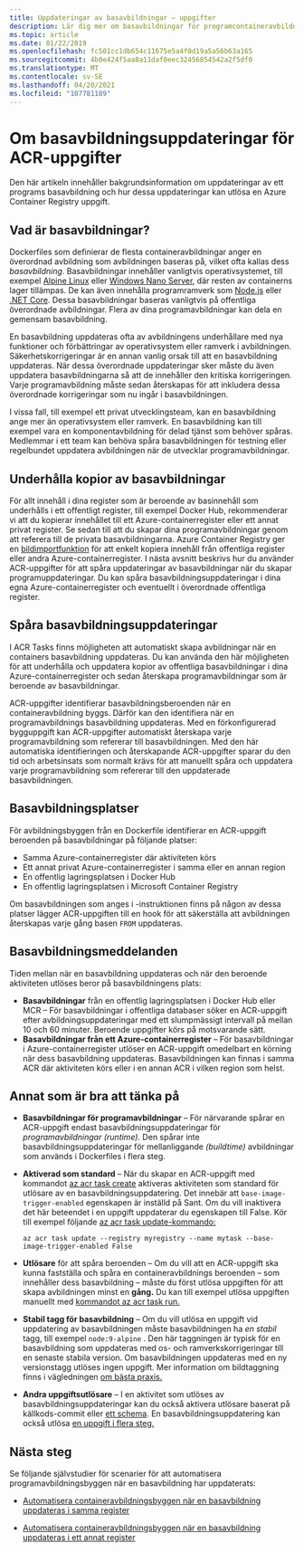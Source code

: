 ```yaml
---
title: Uppdateringar av basavbildningar – uppgifter
description: Lär dig mer om basavbildningar för programcontaineravbildningar och hur en uppdatering av basavbildningen kan utlösa en Azure Container Registry uppgift.
ms.topic: article
ms.date: 01/22/2019
ms.openlocfilehash: fc501cc1db654c11675e5a4f0d19a5a56b63a165
ms.sourcegitcommit: 4b0e424f5aa8a11daf0eec32456854542a2f5df0
ms.translationtype: MT
ms.contentlocale: sv-SE
ms.lasthandoff: 04/20/2021
ms.locfileid: "107781189"
---
```

# <a name="about-base-image-updates-for-acr-tasks"></a>Om basavbildningsuppdateringar för ACR-uppgifter

Den här artikeln innehåller bakgrundsinformation om uppdateringar av ett programs basavbildning och hur dessa uppdateringar kan utlösa en Azure Container Registry uppgift.

## <a name="what-are-base-images"></a>Vad är basavbildningar?

Dockerfiles som definierar de flesta containeravbildningar anger en överordnad avbildning som avbildningen baseras på, vilket ofta kallas dess *basavbildning*. Basavbildningar innehåller vanligtvis operativsystemet, till exempel [Alpine Linux][base-alpine] eller [Windows Nano Server][base-windows], där resten av containerns lager tillämpas. De kan även innehålla programramverk som [Node.js][base-node] eller [.NET Core][base-dotnet]. Dessa basavbildningar baseras vanligtvis på offentliga överordnade avbildningar. Flera av dina programavbildningar kan dela en gemensam basavbildning.

En basavbildning uppdateras ofta av avbildningens underhållare med nya funktioner och förbättringar av operativsystem eller ramverk i avbildningen. Säkerhetskorrigeringar är en annan vanlig orsak till att en basavbildning uppdateras. När dessa överordnade uppdateringar sker måste du även uppdatera basavbildningarna så att de innehåller den kritiska korrigeringen. Varje programavbildning måste sedan återskapas för att inkludera dessa överordnade korrigeringar som nu ingår i basavbildningen.

I vissa fall, till exempel ett privat utvecklingsteam, kan en basavbildning ange mer än operativsystem eller ramverk. En basavbildning kan till exempel vara en komponentavbildning för delad tjänst som behöver spåras. Medlemmar i ett team kan behöva spåra basavbildningen för testning eller regelbundet uppdatera avbildningen när de utvecklar programavbildningar.

## <a name="maintain-copies-of-base-images"></a>Underhålla kopior av basavbildningar

För allt innehåll i dina register som är beroende av basinnehåll som underhålls i ett offentligt register, till exempel Docker Hub, rekommenderar vi att du kopierar innehållet till ett Azure-containerregister eller ett annat privat register. Se sedan till att du skapar dina programavbildningar genom att referera till de privata basavbildningarna. Azure Container Registry ger en [bildimportfunktion](container-registry-import-images.md) för att enkelt kopiera innehåll från offentliga register eller andra Azure-containerregister. I nästa avsnitt beskrivs hur du använder ACR-uppgifter för att spåra uppdateringar av basavbildningar när du skapar programuppdateringar. Du kan spåra basavbildningsuppdateringar i dina egna Azure-containerregister och eventuellt i överordnade offentliga register.

## <a name="track-base-image-updates"></a>Spåra basavbildningsuppdateringar

I ACR Tasks finns möjligheten att automatiskt skapa avbildningar när en containers basavbildning uppdateras. Du kan använda den här möjligheten för att underhålla och uppdatera kopior av offentliga basavbildningar i dina Azure-containerregister och sedan återskapa programavbildningar som är beroende av basavbildningar.

ACR-uppgifter identifierar basavbildningsberoenden när en containeravbildning byggs. Därför kan den identifiera när en programavbildnings basavbildning uppdateras. Med en förkonfigurerad bygguppgift kan ACR-uppgifter automatiskt återskapa varje programavbildning som refererar till basavbildningen. Med den här automatiska identifieringen och återskapande ACR-uppgifter sparar du den tid och arbetsinsats som normalt krävs för att manuellt spåra och uppdatera varje programavbildning som refererar till den uppdaterade basavbildningen.

## <a name="base-image-locations"></a>Basavbildningsplatser

För avbildningsbyggen från en Dockerfile identifierar en ACR-uppgift beroenden på basavbildningar på följande platser:

* Samma Azure-containerregister där aktiviteten körs
* Ett annat privat Azure-containerregister i samma eller en annan region 
* En offentlig lagringsplatsen i Docker Hub 
* En offentlig lagringsplatsen i Microsoft Container Registry

Om basavbildningen som anges i -instruktionen finns på någon av dessa platser lägger ACR-uppgiften till en hook för att säkerställa att avbildningen återskapas varje gång basen `FROM` uppdateras.

## <a name="base-image-notifications"></a>Basavbildningsmeddelanden

Tiden mellan när en basavbildning uppdateras och när den beroende aktiviteten utlöses beror på basavbildningens plats:

* **Basavbildningar** från en offentlig lagringsplatsen i Docker Hub eller MCR – För basavbildningar i offentliga databaser söker en ACR-uppgift efter avbildningsuppdateringar med ett slumpmässigt intervall på mellan 10 och 60 minuter. Beroende uppgifter körs på motsvarande sätt.
* **Basavbildningar från ett Azure-containerregister** – För basavbildningar i Azure-containerregister utlöser en ACR-uppgift omedelbart en körning när dess basavbildning uppdateras. Basavbildningen kan finnas i samma ACR där aktiviteten körs eller i en annan ACR i vilken region som helst.

## <a name="additional-considerations"></a>Annat som är bra att tänka på

* **Basavbildningar för programavbildningar** – För närvarande spårar en ACR-uppgift endast basavbildningsuppdateringar för *programavbildningar (runtime).* Den spårar inte basavbildningsuppdateringar för mellanliggande *(buildtime)* avbildningar som används i Dockerfiles i flera steg.  

* **Aktiverad som standard** – När du skapar en ACR-uppgift med kommandot  [az acr task create][az-acr-task-create] aktiveras aktiviteten som standard för utlösare av en basavbildningsuppdatering. Det innebär att `base-image-trigger-enabled` egenskapen är inställd på Sant. Om du vill inaktivera det här beteendet i en uppgift uppdaterar du egenskapen till False. Kör till exempel följande [az acr task update-kommando:][az-acr-task-update]

  ```azurecli
  az acr task update --registry myregistry --name mytask --base-image-trigger-enabled False
  ```

* **Utlösare** för att spåra beroenden – Om du vill att en ACR-uppgift ska kunna fastställa och spåra en containeravbildnings beroenden – som innehåller dess basavbildning – måste du först utlösa uppgiften för att skapa avbildningen minst en **gång.** Du kan till exempel utlösa uppgiften manuellt med [kommandot az acr task run.][az-acr-task-run]

* **Stabil tagg för basavbildning** – Om du vill utlösa en uppgift vid uppdatering av basavbildningen måste basavbildningen ha *en stabil* tagg, till exempel `node:9-alpine` . Den här taggningen är typisk för en basavbildning som uppdateras med os- och ramverkskorrigeringar till en senaste stabila version. Om basavbildningen uppdateras med en ny versionstagg utlöses ingen uppgift. Mer information om bildtaggning finns i vägledningen [om bästa praxis.](container-registry-image-tag-version.md) 

* **Andra uppgiftsutlösare** – I en aktivitet som utlöses av basavbildningsuppdateringar kan du också aktivera utlösare baserat på källkods-commit eller [ett schema](container-registry-tasks-scheduled.md). [](container-registry-tutorial-build-task.md) En basavbildningsuppdatering kan också utlösa [en uppgift i flera steg.](container-registry-tasks-multi-step.md)

## <a name="next-steps"></a>Nästa steg

Se följande självstudier för scenarier för att automatisera programavbildningsbyggen när en basavbildning har uppdaterats:

* [Automatisera containeravbildningsbyggen när en basavbildning uppdateras i samma register](container-registry-tutorial-base-image-update.md)

* [Automatisera containeravbildningsbyggen när en basavbildning uppdateras i ett annat register](container-registry-tutorial-base-image-update.md)


<!-- LINKS - External -->
[base-alpine]: https://hub.docker.com/_/alpine/
[base-dotnet]: https://hub.docker.com/r/microsoft/dotnet/
[base-node]: https://hub.docker.com/_/node/
[base-windows]: https://hub.docker.com/r/microsoft/nanoserver/
[sample-archive]: https://github.com/Azure-Samples/acr-build-helloworld-node/archive/master.zip
[terms-of-use]: https://azure.microsoft.com/support/legal/preview-supplemental-terms/

<!-- LINKS - Internal -->
[azure-cli]: /cli/azure/install-azure-cli
[az-acr-build]: /cli/azure/acr#az_acr_build
[az-acr-pack-build]: /cli/azure/acr/pack#az_acr_pack_build
[az-acr-task]: /cli/azure/acr/task
[az-acr-task-create]: /cli/azure/acr/task#az_acr_task_create
[az-acr-task-run]: /cli/azure/acr/task#az_acr_task_run
[az-acr-task-update]: /cli/azure/acr/task#az_acr_task_update
[az-login]: /cli/azure/reference-index#az_login
[az-login-service-principal]: /cli/azure/authenticate-azure-cli

<!-- IMAGES -->
[quick-build-01-fork]: ./media/container-registry-tutorial-quick-build/quick-build-01-fork.png
[quick-build-02-browser]: ./media/container-registry-tutorial-quick-build/quick-build-02-browser.png
